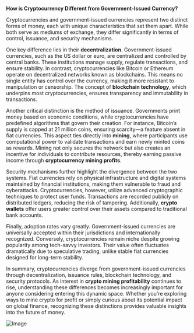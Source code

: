 **How is Cryptocurrency Different from Government-Issued Currency?**

Cryptocurrencies and government-issued currencies represent two distinct forms of money, each with unique characteristics that set them apart. While both serve as mediums of exchange, they differ significantly in terms of control, issuance, and security mechanisms.

One key difference lies in their **decentralization**. Government-issued currencies, such as the US dollar or euro, are centralized and controlled by central banks. These institutions manage supply, regulate transactions, and ensure stability. In contrast, cryptocurrencies like Bitcoin or Ethereum operate on decentralized networks known as blockchains. This means no single entity has control over the currency, making it more resistant to manipulation or censorship. The concept of **blockchain technology**, which underpins most cryptocurrencies, ensures transparency and immutability in transactions.

Another critical distinction is the method of issuance. Governments print money based on economic conditions, while cryptocurrencies have predefined algorithms that govern their creation. For instance, Bitcoin’s supply is capped at 21 million coins, ensuring scarcity—a feature absent in fiat currencies. This aspect ties directly into **mining**, where participants use computational power to validate transactions and earn newly minted coins as rewards. Mining not only secures the network but also creates an incentive for individuals to contribute resources, thereby earning passive income through **cryptocurrency mining profits**.

Security mechanisms further highlight the divergence between the two systems. Fiat currencies rely on physical infrastructure and digital systems maintained by financial institutions, making them vulnerable to fraud and cyberattacks. Cryptocurrencies, however, utilize advanced cryptographic techniques to protect user funds. Transactions are recorded publicly on distributed ledgers, reducing the risk of tampering. Additionally, **crypto wallets** offer users greater control over their assets compared to traditional bank accounts.

Finally, adoption rates vary greatly. Government-issued currencies are universally accepted within their jurisdictions and internationally recognized. Conversely, cryptocurrencies remain niche despite growing popularity among tech-savvy investors. Their value often fluctuates dramatically due to speculative trading, unlike stable fiat currencies designed for long-term stability.

In summary, cryptocurrencies diverge from government-issued currencies through decentralization, issuance rules, blockchain technology, and security protocols. As interest in **crypto mining profitability** continues to rise, understanding these differences becomes increasingly important for anyone considering entering this dynamic space. Whether you’re exploring ways to mine crypto for profit or simply curious about its potential impact on global finance, recognizing these distinctions provides valuable insights into the future of money.

![Image](https://github.com/user-attachments/assets/31692037-0104-4703-abd1-696b6a7dd41b)